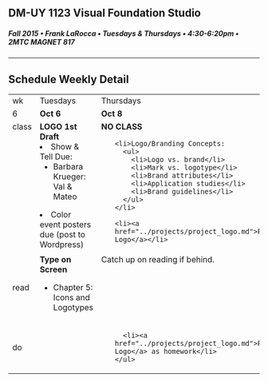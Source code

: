 ## DM-UY 1123 Visual Foundation Studio
##### Fall 2015 • Frank LaRocca • Tuesdays & Thursdays • 4:30-6:20pm • 2MTC MAGNET 817 
---
## Schedule Weekly Detail

<table>
<tr>
<td>wk</td>
<td>Tuesdays</td>
<td>Thursdays</td>
</tr>
<tr>
  <td valign="top">6</td>
  <td valign="top" width="48%"><strong>Oct 6</strong></td>
  <td valign="top" width="48%"><strong>Oct 8</strong></td>
</tr>

<!-- class -->
<tr>
<td valign="top">class</td>
<td valign="top">
  <strong>LOGO 1st Draft</strong><br>
    <li>Show & Tell Due:
        <ul>
            <li>Barbara Krueger: Val & Mateo</li>
        </ul>
    </li>
    <li>Color event posters due (post to Wordpress)</li>
  </ul>
</td>
<td valign="top">
  <strong>NO CLASS</strong><br>
  <ul>
    
    <li>Logo/Branding Concepts:
      <ul>
        <li>Logo vs. brand</li>
        <li>Mark vs. logotype</li>
        <li>Brand attributes</li>
        <li>Application studies</li>
        <li>Brand guidelines</li>
      </ul>
    </li>
    
    <li><a href="../projects/project_logo.md">Project: Logo</a></li>
  </ul>

</td>
</tr>

<!-- reading -->
<tr>
  <td>read</td>
  <td valign="top"><strong>Type on Screen</strong>
  <ul><li>Chapter 5: Icons and Logotypes</li></ul>
  
  </td>
  <td valign="top">Catch up on reading if behind.</td>
</tr>

<!-- do -->
<tr>
  <td>do</td>
  <td valign="top">
    
  
  </td>
  <td valign="top">
    <ul>
   
      <li><a href="../projects/project_logo.md">Project: Logo</a> as homework</li>
    </ul>
  </td>
</tr>
</table>








